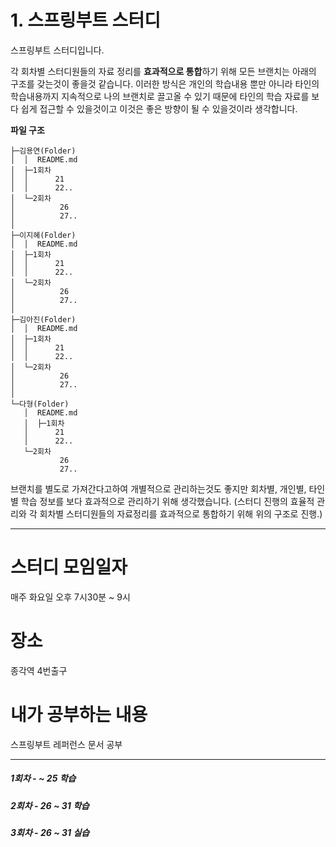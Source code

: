 # 1. 스프링부트 스터디 

스프링부트 스터디입니다.

각 회차별 스터디원들의 자료 정리를 **효과적으로 통합**하기 위해 모든 브랜치는 아래의 구조를 갖는것이 좋을것 같습니다. 이러한 방식은 개인의 학습내용 뿐만 아니라 타인의 학습내용까지 지속적으로 나의 브랜치로 끌고올 수 있기 때문에 타인의 학습 자료를 보다 쉽게 접근할 수 있을것이고 이것은 좋은 방향이 될 수 있을것이라 생각합니다.



**파일 구조**

```
├─김용연(Folder)
│  │  README.md
│  ├─1회차
│  │      21
│  │      22..
│  └─2회차
│          26
│          27..
│ 
├─이지혜(Folder)
│  │  README.md
│  ├─1회차
│  │      21
│  │      22..
│  └─2회차
│          26
│          27..
│ 
├─김아진(Folder)
│  │  README.md
│  ├─1회차
│  │      21
│  │      22..
│  └─2회차
│          26
│          27..
│ 
└─다형(Folder)
   │  README.md
   │  ├─1회차
   │      21
   │      22..
   └─2회차
           26
           27..
```



브랜치를 별도로 가져간다고하여 개별적으로 관리하는것도 좋지만 회차별, 개인별, 타인별 학습 정보를 보다 효과적으로 관리하기 위해 생각했습니다. (스터디 진행의 효율적 관리와 각 회차별 스터디원들의 자료정리를 효과적으로 통합하기 위해 위의 구조로 진행.)


<hr>


# 스터디 모임일자

매주 화요일 오후 7시30분 ~ 9시

# 장소

종각역 4번출구

# 내가 공부하는 내용

스프링부트 레퍼런스 문서 공부 


<hr>

##### 1회차 -    ~ 25 학습
##### 2회차 - 26 ~ 31 학습
##### 3회차 - 26 ~ 31 실습
